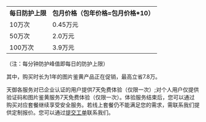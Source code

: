 <table class="t">
<tbody><tr>
<th><b>每日防护上限</b>
</th><th><b>包月价格（包年价格=包月价格*10）
</th></tr>
<tr>
<td>10万次
</td><td>0.45万元
<tr>
<td>50万次
</td><td>2.0万元
<tr>
<td>100万次
</td><td>3.9万元
</tbody></table>


（注：每分钟防护峰值即每日的防护上限）

其中，购买时长为1年的图片鉴黄产品正在促销，最高立省7.8万。

天御各服务对已企业认证的用户提供7天免费体验（仅限一次）;对个人用户仅提供验证码和图片鉴黄服务7天免费体验（仅限一次）。体验服务结束后，您可以通过购买对应套餐继续享受安全服务。若线上套餐仍不能满足您的需求，需联系我们提供定制报价。您可以通过[提交工单](http://cloud.tencent.com/service/professional.html)联系我们。
